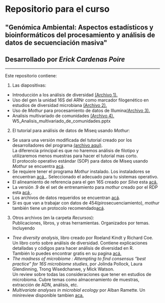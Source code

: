 # Repositorio para el curso
## "Genómica Ambiental: Aspectos estadísticos y bioinformáticos del procesamiento y análisis de datos de secuenciación masiva"
  
## Desarrollado por *Erick Cardenas Poire*
-----------

Este repositorio contiene:

1. Las diapositivas:
- Introducción a los análisis de diversidad [(Archivo 1).](<https://github.com/carden24/2018_Taller_Genomica_ambiental/raw/master/W1_16S_analysis.pptx>)
- Uso del gen la unidad 16S del ARNr como marcador filogenético en estudios de diversidad microbiana [(Archivo 2).](<https://github.com/carden24/2018_Taller_Genomica_ambiental/raw/master/W2_16S_analysis.pptx>)
- Uso de *Mothur* para procesamiento de datos de Illumina[(Archivo 3).](<https://github.com/carden24/2018_Taller_Genomica_ambiental/raw/master/W3_16S_analysis.pptx>)
- Analisis multivariado de comunidades [(Archivo 4).](<https://github.com/carden24/2018_Taller_Genomica_ambiental/raw/master/W3_16S_analysis.pptx>)
W5_Analisis_multivariado_de_comunidades.pptx
  
  
2. El tutorial para análisis de datos de Miseq usando *Mothur*:  
- Se usara una versión modificada del tutorial creado por los desarrolladores del programa [(archivo aquí)](<https://github.com/carden24/2018_Taller_Genomica_ambiental/blob/master/Miseq_SOP_tutorial.md>).  
La diferencia principal es que no haremos análisis de filotipo y utilizaremos menos muestras para hacer el tutorial mas corto.  
El protocolo operativo estándar (SOP) para datos de Miseq usando *Mothur* se encuentra [acá](<http://www.mothur.org/wiki/MiSeq_SOP>).
- Se requiere tener el programa *Mothur* instalado. Los instaladores se encuentran [acá](<http://www.mothur.org/wiki/Download_mothur>)_. Seleccionado el adecuado para tu sistemas operativo.
- El alineamiento de referencia para el gen 16S creado por *Silva* esta [acá.](<http://www.mothur.org/w/images/9/98/Silva.bacteria.zip>)
- La versión .9 de el set de entrenamiento para *mothur* creado por el RDP esta [acá ](<http://www.mothur.org/w/images/5/59/Trainset9_032012.pds.zip>).
- Los archivos de datos requeridos se encuentran [acá](https://github.com/carden24/2018_Taller_Genomica_ambiental/tree/master/MiSeq_SOP_files).
- Si es que van a trabajar con datos de 454(pirosecuenciamiento), *mothur* también tiene un protocolo recomendado[acá](<http://www.mothur.org/wiki/454_SOP>).

  
3. Otros archivos (en la carpeta *Recursos*):  
Publicaciones, libros, y otras herramientas. Organizados por temas. Incluyendo
- *Tree diversity analysis*, libro creado por Roeland Kindt y Richard Coe.  
  Un libro corto sobre análisis de diversidad. Contiene explicaciones detalladas y códigos para hacer análisis de diversidad en R.  
  También lo puedes encontrar gratis en su pagina [acá.](<http://www.worldagroforestry.org/resources/databases/tree-diversity-analysis>)
- *The madness of microbiome : Attempting to find consensus “best practice” for 16S microbiome studies*, por Jolinda Pollock, Laura Glendinning, Trong Wisedchanwe, y Mick Watson.  
  Un review sobre todas las consideraciones que tener en estudios de microbioma. Cubre temas como almacenamiento de muestras, extracción de ADN, análisis, etc.  
- *Multivariate analyses in microbial ecology* por Alban Ramette. Un minireview disponible tambien [aca.](<http://dx.doi.org/10.1111/j.1574-6941.2007.00375.x>)

